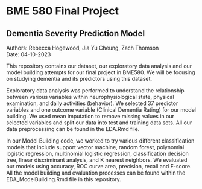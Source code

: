 # BME 580 Final Project

## Dementia Severity Prediction Model 

Authors: Rebecca Hogewood, Jia Yu Cheung, Zach Thomson  
Date: 04-10-2023

This repository contains our dataset, our exploratory data analysis and 
our model building attempts for our final project in BME580. We will be 
focusing on studying dementia and its predictors using this dataset.

Exploratory data analysis was performed to understand the relationship
between various variables within neurophysiological state, physical 
examination, and daily activities (behavior). We selected 37 predictor 
variables and one outcome variable (Clinical Dementia Rating) for our 
model building. We used mean imputation to remove missing values in our 
selected variables and split our data into test and training data sets. 
All our data preprocessing can be found in the EDA.Rmd file.

In our Model Building code, we worked to try various different 
classification models that include support vector machine, random forest, 
polynomial logistic regression, multinomial logistic regression, 
classification decision tree, linear discriminant analysis, and K nearest 
neighbors. We evaluated our models using accuracy, ROC curve area, precision, recall 
and F-score. All the model building and evaluation processes can be found 
within the EDA_ModelBuilding.Rmd file in this repository.
 
